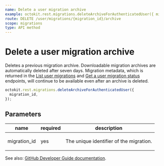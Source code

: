 ```yaml
---
name: Delete a user migration archive
example: octokit.rest.migrations.deleteArchiveForAuthenticatedUser({ migration_id })
route: DELETE /user/migrations/{migration_id}/archive
scope: migrations
type: API method
---
```


# Delete a user migration archive

Deletes a previous migration archive. Downloadable migration archives are automatically deleted after seven days. Migration metadata, which is returned in the [List user migrations](https://docs.github.com/enterprise-cloud@latest//rest/reference/migrations#list-user-migrations) and [Get a user migration status](https://docs.github.com/enterprise-cloud@latest//rest/reference/migrations#get-a-user-migration-status) endpoints, will continue to be available even after an archive is deleted.

```js
octokit.rest.migrations.deleteArchiveForAuthenticatedUser({
  migration_id,
});
```

## Parameters

<table>
  <thead>
    <tr>
      <th>name</th>
      <th>required</th>
      <th>description</th>
    </tr>
  </thead>
  <tbody>
    <tr><td>migration_id</td><td>yes</td><td>

The unique identifier of the migration.

</td></tr>
  </tbody>
</table>

See also: [GitHub Developer Guide documentation](https://docs.github.com/enterprise-cloud@latest//rest/reference/migrations#delete-a-user-migration-archive).
